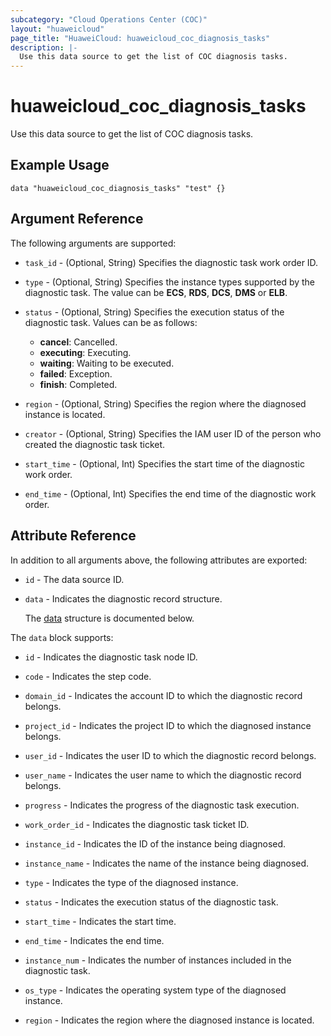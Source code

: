 ```yaml
---
subcategory: "Cloud Operations Center (COC)"
layout: "huaweicloud"
page_title: "HuaweiCloud: huaweicloud_coc_diagnosis_tasks"
description: |-
  Use this data source to get the list of COC diagnosis tasks.
---
```


# huaweicloud_coc_diagnosis_tasks

Use this data source to get the list of COC diagnosis tasks.

## Example Usage

```hcl
data "huaweicloud_coc_diagnosis_tasks" "test" {}
```

## Argument Reference

The following arguments are supported:

* `task_id` - (Optional, String) Specifies the diagnostic task work order ID.

* `type` - (Optional, String) Specifies the instance types supported by the diagnostic task.
  The value can be **ECS**, **RDS**, **DCS**, **DMS** or **ELB**.

* `status` - (Optional, String) Specifies the execution status of the diagnostic task.
  Values can be as follows:
  + **cancel**: Cancelled.
  + **executing**: Executing.
  + **waiting**: Waiting to be executed.
  + **failed**: Exception.
  + **finish**: Completed.

* `region` - (Optional, String) Specifies the region where the diagnosed instance is located.

* `creator` - (Optional, String) Specifies the IAM user ID of the person who created the diagnostic task ticket.

* `start_time` - (Optional, Int) Specifies the start time of the diagnostic work order.

* `end_time` - (Optional, Int) Specifies the end time of the diagnostic work order.

## Attribute Reference

In addition to all arguments above, the following attributes are exported:

* `id` - The data source ID.

* `data` - Indicates the diagnostic record structure.

  The [data](#data_data_struct) structure is documented below.

<a name="data_data_struct"></a>
The `data` block supports:

* `id` - Indicates the diagnostic task node ID.

* `code` - Indicates the step code.

* `domain_id` - Indicates the account ID to which the diagnostic record belongs.

* `project_id` - Indicates the project ID to which the diagnosed instance belongs.

* `user_id` - Indicates the user ID to which the diagnostic record belongs.

* `user_name` - Indicates the user name to which the diagnostic record belongs.

* `progress` - Indicates the progress of the diagnostic task execution.

* `work_order_id` - Indicates the diagnostic task ticket ID.

* `instance_id` - Indicates the ID of the instance being diagnosed.

* `instance_name` - Indicates the name of the instance being diagnosed.

* `type` - Indicates the type of the diagnosed instance.

* `status` - Indicates the execution status of the diagnostic task.

* `start_time` - Indicates the start time.

* `end_time` - Indicates the end time.

* `instance_num` - Indicates the number of instances included in the diagnostic task.

* `os_type` - Indicates the operating system type of the diagnosed instance.

* `region` - Indicates the region where the diagnosed instance is located.
